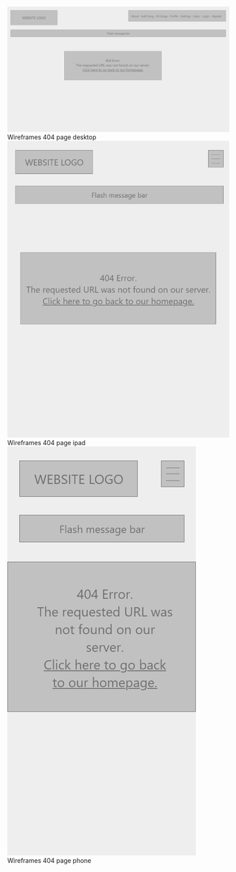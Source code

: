 

<img src="404-desktop.png" alt="Wireframes 404 page desktop">
<span>Wireframes 404 page desktop</span>

<img src="404-ipad.png" alt="Wireframes 404 page ipad">
<span>Wireframes 404 page ipad</span>

<img src="404-phone.png" alt="Wireframes 404 page phone">
<span>Wireframes 404 page phone</span>